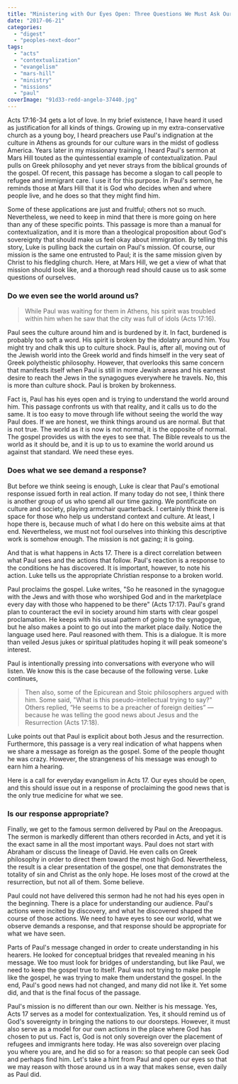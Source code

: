 ```yaml
---
title: "Ministering with Our Eyes Open: Three Questions We Must Ask Ourselves"
date: "2017-06-21"
categories: 
  - "digest"
  - "peoples-next-door"
tags: 
  - "acts"
  - "contextualization"
  - "evangelism"
  - "mars-hill"
  - "ministry"
  - "missions"
  - "paul"
coverImage: "91d33-redd-angelo-37440.jpg"
---
```


Acts 17:16-34 gets a lot of love. In my brief existence, I have heard it used as justification for all kinds of things. Growing up in my extra-conservative church as a young boy, I heard preachers use Paul's indignation at the culture in Athens as grounds for our culture wars in the midst of godless America. Years later in my missionary training, I heard Paul's sermon at Mars Hill touted as the quintessential example of contextualization. Paul pulls on Greek philosophy and yet never strays from the biblical grounds of the gospel. Of recent, this passage has become a slogan to call people to refugee and immigrant care. I use it for this purpose. In Paul's sermon, he reminds those at Mars Hill that it is God who decides when and where people live, and he does so that they might find him.

Some of these applications are just and fruitful; others not so much. Nevertheless, we need to keep in mind that there is more going on here than any of these specific points. This passage is more than a manual for contextualization, and it is more than a theological proposition about God's sovereignty that should make us feel okay about immigration. By telling this story, Luke is pulling back the curtain on Paul's mission. Of course, our mission is the same one entrusted to Paul; it is the same mission given by Christ to his fledgling church. Here, at Mars Hill, we get a view of what that mission should look like, and a thorough read should cause us to ask some questions of ourselves.

### Do we even see the world around us?

> While Paul was waiting for them in Athens, his spirit was troubled within him when he saw that the city was full of idols (Acts 17:16).

Paul sees the culture around him and is burdened by it. In fact, burdened is probably too soft a word. His spirit is broken by the idolatry around him. You might try and chalk this up to culture shock. Paul is, after all, moving out of the Jewish world into the Greek world and finds himself in the very seat of Greek polytheistic philosophy. However, that overlooks this same concern that manifests itself when Paul is still in more Jewish areas and his earnest desire to reach the Jews in the synagogues everywhere he travels. No, this is more than culture shock. Paul is broken by brokenness.

Fact is, Paul has his eyes open and is trying to understand the world around him. This passage confronts us with that reality, and it calls us to do the same. It is too easy to move through life without seeing the world the way Paul does. If we are honest, we think things around us are normal. But that is not true. The world as it is now is not normal, it is the opposite of normal. The gospel provides us with the eyes to see that. The Bible reveals to us the world as it should be, and it is up to us to examine the world around us against that standard. We need these eyes.

### Does what we see demand a response?

But before we think seeing is enough, Luke is clear that Paul's emotional response issued forth in real action. If many today do not see, I think there is another group of us who spend all our time gazing. We pontificate on culture and society, playing armchair quarterback. I certainly think there is space for those who help us understand context and culture. At least, I hope there is, because much of what I do here on this website aims at that end. Nevertheless, we must not fool ourselves into thinking this descriptive work is somehow enough. The mission is not gazing; it is going.

And that is what happens in Acts 17. There is a direct correlation between what Paul sees and the actions that follow. Paul's reaction is a response to the conditions he has discovered. It is important, however, to note his action. Luke tells us the appropriate Christian response to a broken world.

Paul proclaims the gospel. Luke writes, "So he reasoned in the synagogue with the Jews and with those who worshiped God and in the marketplace every day with those who happened to be there" (Acts 17:17). Paul's grand plan to counteract the evil in society around him starts with clear gospel proclamation. He keeps with his usual pattern of going to the synagogue, but he also makes a point to go out into the market place daily. Notice the language used here. Paul reasoned with them. This is a dialogue. It is more than veiled Jesus jukes or spiritual platitudes hoping it will peak someone's interest.

Paul is intentionally pressing into conversations with everyone who will listen. We know this is the case because of the following verse. Luke continues,

> Then also, some of the Epicurean and Stoic philosophers argued with him. Some said, "What is this pseudo-intellectual trying to say?" Others replied, “He seems to be a preacher of foreign deities” — because he was telling the good news about Jesus and the Resurrection (Acts 17:18).

Luke points out that Paul is explicit about both Jesus and the resurrection. Furthermore, this passage is a very real indication of what happens when we share a message as foreign as the gospel. Some of the people thought he was crazy. However, the strangeness of his message was enough to earn him a hearing.

Here is a call for everyday evangelism in Acts 17. Our eyes should be open, and this should issue out in a response of proclaiming the good news that is the only true medicine for what we see.

### Is our response appropriate?

Finally, we get to the famous sermon delivered by Paul on the Areopagus. The sermon is markedly different than others recorded in Acts, and yet it is the exact same in all the most important ways. Paul does not start with Abraham or discuss the lineage of David. He even calls on Greek philosophy in order to direct them toward the most high God. Nevertheless, the result is a clear presentation of the gospel, one that demonstrates the totality of sin and Christ as the only hope. He loses most of the crowd at the resurrection, but not all of them. Some believe.

Paul could not have delivered this sermon had he not had his eyes open in the beginning. There is a place for understanding our audience. Paul's actions were incited by discovery, and what he discovered shaped the course of those actions. We need to have eyes to see our world, what we observe demands a response, and that response should be appropriate for what we have seen.

Parts of Paul's message changed in order to create understanding in his hearers. He looked for conceptual bridges that revealed meaning in his message. We too must look for bridges of understanding, but like Paul, we need to keep the gospel true to itself. Paul was not trying to make people like the gospel, he was trying to make them understand the gospel. In the end, Paul's good news had not changed, and many did not like it. Yet some did, and that is the final focus of the passage.

Paul's mission is no different than our own. Neither is his message. Yes, Acts 17 serves as a model for contextualization. Yes, it should remind us of God's sovereignty in bringing the nations to our doorsteps. However, it must also serve as a model for our own actions in the place where God has chosen to put us. Fact is, God is not only sovereign over the placement of refugees and immigrants here today. He was also sovereign over placing you where you are, and he did so for a reason: so that people can seek God and perhaps find him. Let's take a hint from Paul and open our eyes so that we may reason with those around us in a way that makes sense, even daily as Paul did.
